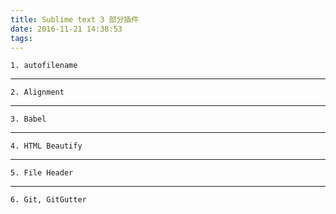 ```yaml
---
title: Sublime text 3 部分插件
date: 2016-11-21 14:38:53
tags:
---
```

    1. autofilename
---
    2. Alignment
---
    3. Babel
---
    4. HTML Beautify
---
    5. File Header
---
    6. Git, GitGutter